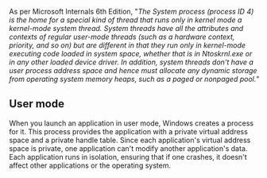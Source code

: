 As per Microsoft Internals 6th Edition, "_The System process (process ID 4) is the home for a special kind of thread that runs only in kernel mode a kernel-mode system thread. System threads have all the attributes and contexts of regular user-mode threads (such as a hardware context, priority, and so on) but are different in that they run only in kernel-mode executing code loaded in system space, whether that is in Ntoskrnl.exe or in any other loaded device driver. In addition, system threads don't have a user process address space and hence must allocate any dynamic storage from operating system memory heaps, such as a paged or nonpaged pool._"
## User mode
When you launch an application in user mode, Windows creates a process for it. This process provides the application with a private virtual address space and a private handle table. Since each application's virtual address space is private, one application can't modify another application's data. Each application runs in isolation, ensuring that if one crashes, it doesn't affect other applications or the operating system.
##
